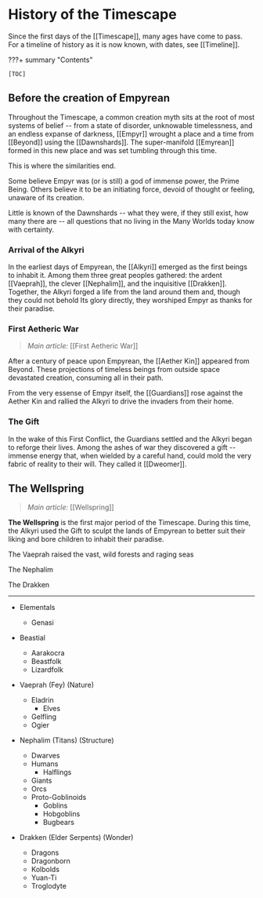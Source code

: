 # History of the Timescape

Since the first days of the [[Timescape]], many ages have come to pass. For a timeline of history as it is now known, with dates, see [[Timeline]].

???+ summary "Contents"

    [TOC]

## Before the creation of Empyrean

Throughout the Timescape, a common creation myth sits at the root of most systems of belief -- from a state of disorder, unknowable timelessness, and an endless expanse of darkness, [[Empyr]] wrought a place and a time from [[Beyond]] using the [[Dawnshards]]. The super-manifold [[Emyrean]] formed in this new place and was set tumbling through this time.

This is where the similarities end.

Some believe Empyr was (or is still) a god of immense power, the Prime Being. Others believe it to be an initiating force, devoid of thought or feeling, unaware of its creation.

Little is known of the Dawnshards -- what they were, if they still exist, how many there are -- all questions that no living in the Many Worlds today know with certainty.

### Arrival of the Alkyri
In the earliest days of Empyrean, the [[Alkyri]] emerged as the first beings to inhabit it. Among them three great peoples gathered: the ardent [[Vaeprah]], the clever [[Nephalim]], and the inquisitive [[Drakken]]. Together, the Alkyri forged a life from the land around them and, though they could not behold Its glory directly, they worshiped Empyr as thanks for their paradise.

### First Aetheric War
> *Main article:* [[First Aetheric War]]

After a century of peace upon Empyrean, the [[Aether Kin]] appeared from Beyond. These projections of timeless beings from outside space devastated creation, consuming all in their path.

From the very essense of Empyr itself, the [[Guardians]] rose against the Aether Kin and rallied the Alkyri to drive the invaders from their home.

### The Gift
In the wake of this First Conflict, the Guardians settled and the Alkyri began to reforge their lives. Among the ashes of war they discovered a gift -- immense energy that, when wielded by a careful hand, could mold the very fabric of reality to their will. They called it [[Dweomer]].

## The Wellspring
> *Main article:* [[Wellspring]]

**The Wellspring** is the first major period of the Timescape. During this time, the Alkyri used the Gift to sculpt the lands of Empyrean to better suit their liking and bore children to inhabit their paradise.

The Vaeprah raised the vast, wild forests and raging seas 

The Nephalim

The Drakken

---

- Elementals
	- Genasi
- Beastial
	- Aarakocra
	- Beastfolk
	- Lizardfolk

- Vaeprah (Fey) (Nature)
	- Eladrin
		- Elves
	- Gelfling
	- Ogier
- Nephalim (Titans) (Structure)
	- Dwarves
	- Humans
		- Halflings
	- Giants
	- Orcs
	- Proto-Goblinoids
		- Goblins
		- Hobgoblins
		- Bugbears
- Drakken (Elder Serpents) (Wonder)
	- Dragons
	- Dragonborn
	- Kolbolds
	- Yuan-Ti
	- Troglodyte

